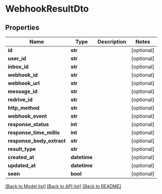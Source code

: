 # WebhookResultDto

## Properties
Name | Type | Description | Notes
------------ | ------------- | ------------- | -------------
**id** | **str** |  | [optional] 
**user_id** | **str** |  | [optional] 
**inbox_id** | **str** |  | [optional] 
**webhook_id** | **str** |  | [optional] 
**webhook_url** | **str** |  | [optional] 
**message_id** | **str** |  | [optional] 
**redrive_id** | **str** |  | [optional] 
**http_method** | **str** |  | [optional] 
**webhook_event** | **str** |  | [optional] 
**response_status** | **int** |  | [optional] 
**response_time_millis** | **int** |  | [optional] 
**response_body_extract** | **str** |  | [optional] 
**result_type** | **str** |  | [optional] 
**created_at** | **datetime** |  | [optional] 
**updated_at** | **datetime** |  | [optional] 
**seen** | **bool** |  | [optional] 

[[Back to Model list]](../README#documentation-for-models) [[Back to API list]](../README#documentation-for-api-endpoints) [[Back to README]](../README)


